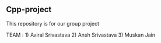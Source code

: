## Cpp-project
This repository is for our group project


TEAM :  1) Aviral Srivastava</n>
        2) Ansh Srivastava
        3) Muskan Jain
